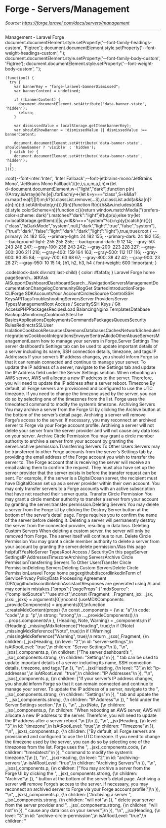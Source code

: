 # Forge - Servers/Management

*Source: https://forge.laravel.com/docs/servers/management*

---

Management - Laravel Forge
              document.documentElement.style.setProperty('--font-family-headings-custom', 'Figtree');
              document.documentElement.style.setProperty('--font-weight-headings-custom', '');
              document.documentElement.style.setProperty('--font-family-body-custom', 'Figtree');
              document.documentElement.style.setProperty('--font-weight-body-custom', '');
            
    (function() {
      try {
        var bannerKey = "forge-laravel-bannerDismissed";
        var bannerContent = undefined;
        
        if (!bannerContent) {
          document.documentElement.setAttribute('data-banner-state', 'hidden');
          return;
        }
        
        var dismissedValue = localStorage.getItem(bannerKey);
        var shouldShowBanner = !dismissedValue || dismissedValue !== bannerContent;
        
        document.documentElement.setAttribute('data-banner-state', shouldShowBanner ? 'visible' : 'hidden');
      } catch (e) {
        document.documentElement.setAttribute('data-banner-state', 'hidden');
      }
    })();
  :root{--font-inter:'Inter', 'Inter Fallback';--font-jetbrains-mono:'JetBrains Mono', 'JetBrains Mono Fallback'}((e,i,s,u,m,a,l,h)=>{let d=document.documentElement,w=["light","dark"];function p(n){(Array.isArray(e)?e:[e]).forEach(y=>{let k=y==="class",S=k&&a?m.map(f=>a[f]||f):m;k?(d.classList.remove(...S),d.classList.add(a&&a[n]?a[n]:n)):d.setAttribute(y,n)}),R(n)}function R(n){h&&w.includes(n)&&(d.style.colorScheme=n)}function c(){return window.matchMedia("(prefers-color-scheme: dark)").matches?"dark":"light"}if(u)p(u);else try{let n=localStorage.getItem(i)||s,y=l&&n==="system"?c():n;p(y)}catch(n){}})("class","isDarkMode","system",null,["dark","light","true","false","system"],{"true":"dark","false":"light","dark":"dark","light":"light"},true,true):root {
    --primary: 24 182 155;
    --primary-light: 24 182 155;
    --primary-dark: 24 182 155;
    --background-light: 255 255 255;
    --background-dark: 9 12 14;
    --gray-50: 243 248 247;
    --gray-100: 238 243 242;
    --gray-200: 223 228 227;
    --gray-300: 206 211 210;
    --gray-400: 159 164 163;
    --gray-500: 112 117 116;
    --gray-600: 80 85 84;
    --gray-700: 63 68 67;
    --gray-800: 38 42 42;
    --gray-900: 23 28 27;
    --gray-950: 10 15 14;
  }h1, h2, h3, h4 {
    font-weight: 600 !important;
}

.codeblock-dark div:not(:last-child) {
    color: #fafafa;
}
Laravel Forge home pageSearch...⌘KAsk AISupportDashboardDashboardSearch...NavigationServersManagementDocumentationChangelogCommunityBlogGet StartedIntroductionForge CLIForge SDKAccountsYour AccountCirclesSource ControlSSH KeysAPITagsTroubleshootingServersServer ProvidersServer TypesManagementRoot Access / SecuritySSH Keys / Git AccessPHPPackagesRecipesLoad BalancingNginx TemplatesDatabase BackupsMonitoringCookbookSitesThe BasicsApplicationsDeploymentsCommandsPackagesQueuesSecurity RulesRedirectsSSLUser IsolationCookbookResourcesDaemonsDatabasesCachesNetworkSchedulerIntegrationsCookbookIntegrationsEnvoyerSentryAikidoOtherAbuseServersManagementLearn how to manage your servers in Forge.​Server Settings
The server dashboard’s Settings tab can be used to update important details of a server including its name, SSH connection details, timezone, and tags.
​IP Addresses
If your server’s IP address changes, you should inform Forge so that it can remain connected and continue to manage your server. To update the IP address of a server, navigate to the Settings tab and update the IP Address field under the Server Settings section.
When rebooting an AWS server, AWS will allocate a new IP address to the server. Therefore, you will need to update the IP address after a server reboot.
​Timezone
By default, all Forge servers are provisioned and configured to use the UTC timezone. If you need to change the timezone used by the server, you can do so by selecting one of the timezones from the list. Forge uses the timedatectl command to modify the system’s timezone.
​Archiving Servers
You may archive a server from the Forge UI by clicking the Archive button at the bottom of the server’s detail page. Archiving a server will remove Forge’s access to the server. If necessary, you may reconnect an archived server to Forge via your Forge account profile.
Archiving a server will not delete your server from the server provider and will not cause any data loss on your server.
​Archive Circle Permission
You may grant a circle member authority to archive a server from your account by granting the server:archive permission.
​Transferring Servers To Other Users
Servers may be transferred to other Forge accounts from the server’s Settings tab by providing the email address of the Forge account you wish to transfer the server to.
The Forge account that is receiving the server will receive an email asking them to confirm the request. They must also have set up the server provider that the server exists in before the transfer request can be sent. For example, if the server is a DigitalOcean server, the recipient must have DigitalOcean set up as a server provider within their own account.
You may only transfer servers to a Forge accounts with an active subscription that have not reached their server quota.
​Transfer Circle Permission
You may grant a circle member authority to transfer a server from your account by granting the server:transfer permission.
​Deleting Servers
You may delete a server from the Forge UI by clicking the Destroy Server button at the bottom of the server’s detail page. Forge requires you to confirm the name of the server before deleting it.
Deleting a server will permanently destroy the server from the connected provider, resulting in data loss.
​Deleting Custom Servers
When deleting a custom server, the server will only be removed from Forge. The server itself will continue to run.
​Delete Circle Permission
You may grant a circle member authority to delete a server from your account by granting the server:delete permission.Was this page helpful?YesNoServer TypesRoot Access / SecurityOn this pageServer SettingsIP AddressesTimezoneArchiving ServersArchive Circle PermissionTransferring Servers To Other UsersTransfer Circle PermissionDeleting ServersDeleting Custom ServersDelete Circle PermissionLaravel Forge home pagexgithubdiscordlinkedinTerm of ServicePrivacy PolicyData Processing Agreement (DPA)xgithubdiscordlinkedinAssistantResponses are generated using AI and may contain mistakes.{"props":{"pageProps":{"mdxSource":{"compiledSource":"\"use strict\";\nconst {Fragment: _Fragment, jsx: _jsx, jsxs: _jsxs} = arguments[0];\nconst {useMDXComponents: _provideComponents} = arguments[0];\nfunction _createMdxContent(props) {\n  const _components = {\n    a: \"a\",\n    code: \"code\",\n    p: \"p\",\n    strong: \"strong\",\n    ..._provideComponents(),\n    ...props.components\n  }, {Heading, Note, Warning} = _components;\n  if (!Heading) _missingMdxReference(\"Heading\", true);\n  if (!Note) _missingMdxReference(\"Note\", true);\n  if (!Warning) _missingMdxReference(\"Warning\", true);\n  return _jsxs(_Fragment, {\n    children: [_jsx(Heading, {\n      level: \"2\",\n      id: \"server-settings\",\n      isAtRootLevel: \"true\",\n      children: \"Server Settings\"\n    }), \"\\n\", _jsxs(_components.p, {\n      children: [\"The server dashboard’s \", _jsx(_components.strong, {\n        children: \"Settings\"\n      }), \" tab can be used to update important details of a server including its name, SSH connection details, timezone, and tags.\"]\n    }), \"\\n\", _jsx(Heading, {\n      level: \"3\",\n      id: \"ip-addresses\",\n      isAtRootLevel: \"true\",\n      children: \"IP Addresses\"\n    }), \"\\n\", _jsxs(_components.p, {\n      children: [\"If your server’s IP address changes, you should inform Forge so that it can remain connected and continue to manage your server. To update the IP address of a server, navigate to the \", _jsx(_components.strong, {\n        children: \"Settings\"\n      }), \" tab and update the \", _jsx(_components.strong, {\n        children: \"IP Address\"\n      }), \" field under the Server Settings section.\"]\n    }), \"\\n\", _jsx(Note, {\n      children: _jsx(_components.p, {\n        children: \"When rebooting an AWS server, AWS will allocate a new IP address to the server. Therefore, you will need to update the IP address after a server reboot.\"\n      })\n    }), \"\\n\", _jsx(Heading, {\n      level: \"3\",\n      id: \"timezone\",\n      isAtRootLevel: \"true\",\n      children: \"Timezone\"\n    }), \"\\n\", _jsxs(_components.p, {\n      children: [\"By default, all Forge servers are provisioned and configured to use the UTC timezone. If you need to change the timezone used by the server, you can do so by selecting one of the timezones from the list. Forge uses the \", _jsx(_components.code, {\n        children: \"timedatectl\"\n      }), \" command to modify the system’s timezone.\"]\n    }), \"\\n\", _jsx(Heading, {\n      level: \"2\",\n      id: \"archiving-servers\",\n      isAtRootLevel: \"true\",\n      children: \"Archiving Servers\"\n    }), \"\\n\", _jsxs(_components.p, {\n      children: [\"You may archive a server from the Forge UI by clicking the \", _jsx(_components.strong, {\n        children: \"Archive\"\n      }), \" button at the bottom of the server’s detail page. Archiving a server will remove Forge’s access to the server. If necessary, you may reconnect an archived server to Forge via your Forge account profile.\"]\n    }), \"\\n\", _jsxs(_components.p, {\n      children: [\"Archiving a server \", _jsx(_components.strong, {\n        children: \"will not\"\n      }), \" delete your server from the server provider and \", _jsx(_components.strong, {\n        children: \"will not\"\n      }), \" cause any data loss on your server.\"]\n    }), \"\\n\", _jsx(Heading, {\n      level: \"3\",\n      id: \"archive-circle-permission\",\n      isAtRootLevel: \"true\",\n      children: \"